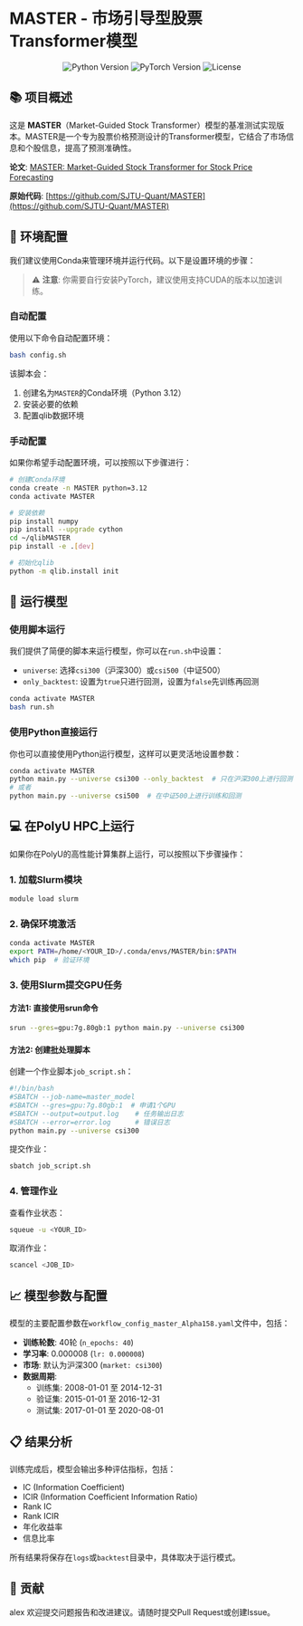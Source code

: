 # MASTER - 市场引导型股票Transformer模型

<div align="center">
  <img src="https://img.shields.io/badge/Python-3.10+-blue.svg" alt="Python Version">
  <img src="https://img.shields.io/badge/PyTorch-2.0+-red.svg" alt="PyTorch Version">
  <img src="https://img.shields.io/badge/License-MIT-green.svg" alt="License">
</div>

## 📚 项目概述

这是 **MASTER**（Market-Guided Stock Transformer）模型的基准测试实现版本。MASTER是一个专为股票价格预测设计的Transformer模型，它结合了市场信息和个股信息，提高了预测准确性。

**论文**: [MASTER: Market-Guided Stock Transformer for Stock Price Forecasting](https://arxiv.org/abs/2312.15235)

**原始代码**: [https://github.com/SJTU-Quant/MASTER](https://github.com/SJTU-Quant/MASTER)

## 🔧 环境配置

我们建议使用Conda来管理环境并运行代码。以下是设置环境的步骤：

> ⚠️ **注意**: 你需要自行安装PyTorch，建议使用支持CUDA的版本以加速训练。

### 自动配置

使用以下命令自动配置环境：

```bash
bash config.sh
```

该脚本会：
1. 创建名为`MASTER`的Conda环境（Python 3.12）
2. 安装必要的依赖
3. 配置qlib数据环境

### 手动配置

如果你希望手动配置环境，可以按照以下步骤进行：

```bash
# 创建Conda环境
conda create -n MASTER python=3.12
conda activate MASTER

# 安装依赖
pip install numpy
pip install --upgrade cython
cd ~/qlibMASTER
pip install -e .[dev]

# 初始化qlib
python -m qlib.install init
```

## 🚀 运行模型

### 使用脚本运行

我们提供了简便的脚本来运行模型，你可以在`run.sh`中设置：
- `universe`: 选择`csi300`（沪深300）或`csi500`（中证500）
- `only_backtest`: 设置为`true`只进行回测，设置为`false`先训练再回测

```bash
conda activate MASTER
bash run.sh
```

### 使用Python直接运行

你也可以直接使用Python运行模型，这样可以更灵活地设置参数：

```bash
conda activate MASTER
python main.py --universe csi300 --only_backtest  # 只在沪深300上进行回测
# 或者
python main.py --universe csi500  # 在中证500上进行训练和回测
```

## 💻 在PolyU HPC上运行

如果你在PolyU的高性能计算集群上运行，可以按照以下步骤操作：

### 1. 加载Slurm模块

```bash
module load slurm
```

### 2. 确保环境激活

```bash
conda activate MASTER
export PATH=/home/<YOUR_ID>/.conda/envs/MASTER/bin:$PATH
which pip  # 验证环境
```

### 3. 使用Slurm提交GPU任务

#### 方法1: 直接使用srun命令

```bash
srun --gres=gpu:7g.80gb:1 python main.py --universe csi300
```

#### 方法2: 创建批处理脚本

创建一个作业脚本`job_script.sh`：

```bash
#!/bin/bash
#SBATCH --job-name=master_model
#SBATCH --gres=gpu:7g.80gb:1  # 申请1个GPU
#SBATCH --output=output.log    # 任务输出日志
#SBATCH --error=error.log      # 错误日志
python main.py --universe csi300
```

提交作业：

```bash
sbatch job_script.sh
```

### 4. 管理作业

查看作业状态：
```bash
squeue -u <YOUR_ID>
```

取消作业：
```bash
scancel <JOB_ID>
```

## 📈 模型参数与配置

模型的主要配置参数在`workflow_config_master_Alpha158.yaml`文件中，包括：

- **训练轮数**: 40轮 (`n_epochs: 40`)
- **学习率**: 0.000008 (`lr: 0.000008`)
- **市场**: 默认为沪深300 (`market: csi300`)
- **数据周期**: 
  - 训练集: 2008-01-01 至 2014-12-31
  - 验证集: 2015-01-01 至 2016-12-31
  - 测试集: 2017-01-01 至 2020-08-01

## 📋 结果分析

训练完成后，模型会输出多种评估指标，包括：
- IC (Information Coefficient)
- ICIR (Information Coefficient Information Ratio)
- Rank IC
- Rank ICIR
- 年化收益率
- 信息比率

所有结果将保存在`logs`或`backtest`目录中，具体取决于运行模式。

## 🤝 贡献

alex
欢迎提交问题报告和改进建议。请随时提交Pull Request或创建Issue。